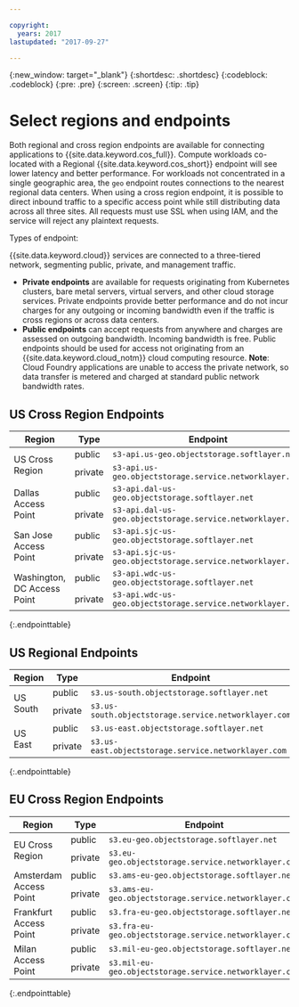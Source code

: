 ```yaml
---

copyright:
  years: 2017
lastupdated: "2017-09-27"

---
```

{:new_window: target="_blank"}
{:shortdesc: .shortdesc}
{:codeblock: .codeblock}
{:pre: .pre}
{:screen: .screen}
{:tip: .tip}

# Select regions and endpoints

Both regional and cross region endpoints are available for connecting applications to {{site.data.keyword.cos_full}}. Compute workloads co-located with a Regional {{site.data.keyword.cos_short}} endpoint will see lower latency and better performance. For workloads not concentrated in a single geographic area, the `geo` endpoint routes connections to the nearest regional data centers.  When using a cross region endpoint, it is possible to direct inbound traffic to a specific access point while still distributing data across all three sites.  All requests must use SSL when using IAM, and the service will reject any plaintext requests.

Types of endpoint:

{{site.data.keyword.cloud}} services are connected to a three-tiered network, segmenting public, private, and management traffic.

* **Private endpoints** are available for requests originating from Kubernetes clusters, bare metal servers, virtual servers, and other cloud storage services. Private endpoints provide better performance and do not incur charges for any outgoing or incoming bandwidth even if the traffic is cross regions or across data centers.
* **Public endpoints** can accept requests from anywhere and charges are assessed on outgoing bandwidth. Incoming bandwidth is free. Public endpoints should be used for access not originating from an {{site.data.keyword.cloud_notm}} cloud computing resource.  **Note**: Cloud Foundry applications are unable to access the private network, so data transfer is metered and charged at standard public network bandwidth rates.


## US Cross Region Endpoints

<table>
  <thead>
    <tr>
      <th>Region</th>
      <th>Type</th>
      <th>Endpoint</th>
    </tr>
  </thead>
    <tr>
    <td rowspan="2">US Cross Region</td>
    <td>public</td>
    <td><code class="highlighter-rouge">s3-api.us-geo.objectstorage.softlayer.net</code></td>
  </tr>
  <tr>
    <td>private</td>
    <td><code class="highlighter-rouge">s3-api.us-geo.objectstorage.service.networklayer.com</code></td>
  </tr>
  <tr>
    <td rowspan="2">Dallas Access Point</td>
    <td>public</td>
    <td><code class="highlighter-rouge">s3-api.dal-us-geo.objectstorage.softlayer.net</code></td>
  </tr>
  <tr>
    <td>private</td>
    <td><code class="highlighter-rouge">s3-api.dal-us-geo.objectstorage.service.networklayer.com</code></td>
  </tr>
  <tr>
    <td rowspan="2">San Jose Access Point</td>
        <td>public</td>
    <td><code class="highlighter-rouge">s3-api.sjc-us-geo.objectstorage.softlayer.net</code></td>
  </tr>
  <tr>
    <td>private</td>
    <td><code class="highlighter-rouge">s3-api.sjc-us-geo.objectstorage.service.networklayer.com</code></td>
  </tr>
  <tr>
    <td rowspan="2">Washington, DC Access Point</td>
    <td>public</td>
    <td><code class="highlighter-rouge">s3-api.wdc-us-geo.objectstorage.softlayer.net</code></td>
  </tr>
  <tr>
    <td>private</td>
    <td><code class="highlighter-rouge">s3-api.wdc-us-geo.objectstorage.service.networklayer.com</code></td>
  </tr>
</table>
{:.endpointtable}


## US Regional Endpoints

<table>
  <thead>
    <tr>
      <th>Region</th>
      <th>Type</th>
      <th>Endpoint</th>
    </tr>
  </thead>
    <tr>
    <td rowspan="2">US South</td>
    <td>public</td>
    <td><code class="highlighter-rouge">s3.us-south.objectstorage.softlayer.net</code></td>
  </tr>
  <tr>
    <td>private</td>
    <td><code class="highlighter-rouge">s3.us-south.objectstorage.service.networklayer.com</code></td>
  </tr>
  <tr>
  <td rowspan="2">US East</td>
  <td>public</td>
  <td><code class="highlighter-rouge">s3.us-east.objectstorage.softlayer.net</code></td>
</tr>
<tr>
  <td>private</td>
  <td><code class="highlighter-rouge">s3.us-east.objectstorage.service.networklayer.com</code></td>
</tr>
</table>
{:.endpointtable}


## EU Cross Region Endpoints

<table>
  <thead>
    <tr>
      <th>Region</th>
      <th>Type</th>
      <th>Endpoint</th>
    </tr>
  </thead>
    <tr>
    <td rowspan="2">EU Cross Region</td>
    <td>public</td>
    <td><code class="highlighter-rouge">s3.eu-geo.objectstorage.softlayer.net</code></td>
  </tr>
  <tr>
    <td>private</td>
    <td><code class="highlighter-rouge">s3.eu-geo.objectstorage.service.networklayer.com</code></td>
  </tr>
  <tr>
    <td rowspan="2">Amsterdam Access Point</td>
    <td>public</td>
    <td><code class="highlighter-rouge">s3.ams-eu-geo.objectstorage.softlayer.net</code></td>
  </tr>
  <tr>
    <td>private</td>
    <td><code class="highlighter-rouge">s3.ams-eu-geo.objectstorage.service.networklayer.com</code></td>
  </tr>
  <tr>
    <td rowspan="2">Frankfurt Access Point</td>
        <td>public</td>
    <td><code class="highlighter-rouge">s3.fra-eu-geo.objectstorage.softlayer.net</code></td>
  </tr>
  <tr>
    <td>private</td>
    <td><code class="highlighter-rouge">s3.fra-eu-geo.objectstorage.service.networklayer.com</code></td>
  </tr>
  <tr>
    <td rowspan="2">Milan Access Point</td>
    <td>public</td>
    <td><code class="highlighter-rouge">s3.mil-eu-geo.objectstorage.softlayer.net</code></td>
  </tr>
  <tr>
    <td>private</td>
    <td><code class="highlighter-rouge">s3.mil-eu-geo.objectstorage.service.networklayer.com</code></td>
  </tr>
</table>
{:.endpointtable}
